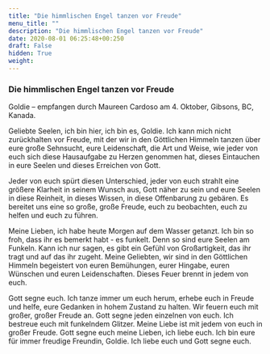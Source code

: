 ```yaml
---
title: "Die himmlischen Engel tanzen vor Freude"
menu_title: ""
description: "Die himmlischen Engel tanzen vor Freude"
date: 2020-08-01 06:25:48+00:250
draft: False
hidden: True
weight:
---
```

### Die himmlischen Engel tanzen vor Freude

Goldie – empfangen durch Maureen Cardoso am 4. Oktober, Gibsons, BC, Kanada.

Geliebte Seelen, ich bin hier, ich bin es, Goldie. Ich kann mich nicht zurückhalten vor Freude, mit der wir in den Göttlichen Himmeln tanzen über eure große Sehnsucht, eure Leidenschaft, die Art und Weise, wie jeder von euch sich diese Hausaufgabe zu Herzen genommen hat, dieses Eintauchen in eure Seelen und dieses Erreichen von Gott.

Jeder von euch spürt diesen Unterschied, jeder von euch strahlt eine größere Klarheit in seinem Wunsch aus, Gott näher zu sein und eure Seelen in diese Reinheit, in dieses Wissen, in diese Offenbarung zu gebären. Es bereitet uns eine so große, große Freude, euch zu beobachten, euch zu helfen und euch zu führen.

Meine Lieben, ich habe heute Morgen auf dem Wasser getanzt. Ich bin so froh, dass ihr es bemerkt habt - es funkelt. Denn so sind eure Seelen am Funkeln. Kann ich nur sagen, es gibt ein Gefühl von Großartigkeit, das ihr tragt und auf das ihr zugeht. Meine Geliebten, wir sind in den Göttlichen Himmeln begeistert von euren Bemühungen, eurer Hingabe, euren Wünschen und euren Leidenschaften. Dieses Feuer brennt in jedem von euch.

Gott segne euch. Ich tanze immer um euch herum, erhebe euch in Freude und helfe, eure Gedanken in hohem Zustand zu halten. Wir feuern euch mit großer, großer Freude an. Gott segne jeden einzelnen von euch. Ich bestreue euch mit funkelndem Glitzer. Meine Liebe ist mit jedem von euch in großer Freude. Gott segne euch meine Lieben, ich liebe euch. Ich bin eure für immer freudige Freundin, Goldie. Ich liebe euch und Gott segne euch.
